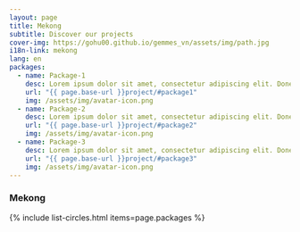 ```yaml
---
layout: page
title: Mekong
subtitle: Discover our projects
cover-img: https://gohu00.github.io/gemmes_vn/assets/img/path.jpg
i18n-link: mekong
lang: en
packages:
  - name: Package-1
    desc: Lorem ipsum dolor sit amet, consectetur adipiscing elit. Donec sed sapien dignissim, consectetur tellus ultrices, ultricies orci.
    url: "{{ page.base-url }}project/#package1"
    img: /assets/img/avatar-icon.png
  - name: Package-2
    desc: Lorem ipsum dolor sit amet, consectetur adipiscing elit. Donec sed sapien dignissim, consectetur tellus ultrices, ultricies orci.
    url: "{{ page.base-url }}project/#package2"
    img: /assets/img/avatar-icon.png
  - name: Package-3
    desc: Lorem ipsum dolor sit amet, consectetur adipiscing elit. Donec sed sapien dignissim, consectetur tellus ultrices, ultricies orci.
    url: "{{ page.base-url }}project/#package3"
    img: /assets/img/avatar-icon.png
---
```


### Mekong

{% include list-circles.html items=page.packages %}